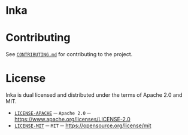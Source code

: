 # Inka

# Contributing
See [`CONTRIBUTING.md`][CONTRIBUTING] for contributing to the project.

# License
Inka is dual licensed and distributed under the terms of Apache 2.0 and MIT.
- [`LICENSE-APACHE`][LICENSE_APACHE] ─ `Apache 2.0` ─ https://www.apache.org/licenses/LICENSE-2.0
- [`LICENSE-MIT`][LICENSE_MIT] ─ `MIT` ─ https://opensource.org/license/mit

[CONTRIBUTING]: ./CONTRIBUTING.md
[LICENSE_APACHE]: ./LICENSE-APACHE
[LICENSE_MIT]: ./LICENSE-MIT